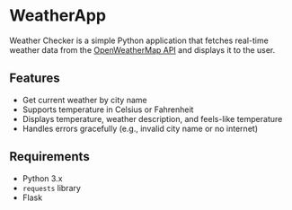 # WeatherApp

Weather Checker is a simple Python application that fetches real-time weather data from the [OpenWeatherMap API](http://api.openweathermap.org/data/2.5/weather) and displays it to the user.

## Features

- Get current weather by city name
- Supports temperature in Celsius or Fahrenheit
- Displays temperature, weather description, and feels-like temperature
- Handles errors gracefully (e.g., invalid city name or no internet)

## Requirements

- Python 3.x
- `requests` library
- Flask



